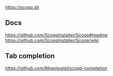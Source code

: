 https://scoop.sh

## Docs
https://github.com/ScoopInstaller/Scoop#readme
https://github.com/ScoopInstaller/Scoop/wiki

## Tab completion
https://github.com/Moeologist/scoop-completion
